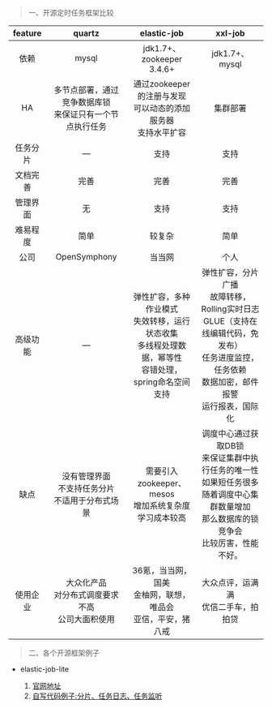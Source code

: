 >一、开源定时任务框架比较

| feature | quartz | elastic-job | xxl-job |
| :---: | :---: | :---: | :---: |
|依赖| mysql | jdk1.7+、zookeeper 3.4.6+| jdk1.7+、mysql
|HA|多节点部署，通过竞争数据库锁<br>来保证只有一个节点执行任务|通过zookeeper的注册与发现<br>可以动态的添加服务器<br>支持水平扩容|集群部署
|任务分片|—|支持|支持
|文档完善|完善|完善|完善
|管理界面|无|支持|支持
|难易程度|简单|较复杂|简单
|公司|OpenSymphony|当当网|个人
|高级功能|—|弹性扩容，多种作业模式<br>失效转移，运行状态收集<br>多线程处理数据，幂等性<br>容错处理，spring命名空间支持|弹性扩容，分片广播<br>故障转移，Rolling实时日志<br>GLUE（支持在线编辑代码，免发布）<br>任务进度监控，任务依赖<br>数据加密，邮件报警<br>运行报表，国际化
|缺点|没有管理界面<br>不支持任务分片<br>不适用于分布式场景|需要引入zookeeper、mesos<br> 增加系统复杂度<br>学习成本较高|调度中心通过获取DB锁<br>来保证集群中执行任务的唯一性<br>如果短任务很多<br>随着调度中心集群数量增加<br>那么数据库的锁竞争会<br>比较厉害，性能不好。
|使用企业|大众化产品<br>对分布式调度要求不高<br>公司大面积使用|36氪，当当网，国美<br>金柚网，联想，唯品会<br>亚信，平安，猪八戒|大众点评，运满满<br>优信二手车，拍拍贷

>二、各个开源框架例子

* elastic-job-lite

    1. [官网地址](http://elasticjob.io/docs/elastic-job-lite/00-overview/)
    2. [自写代码例子:分片、任务日志、任务监听](elasticjob/)

